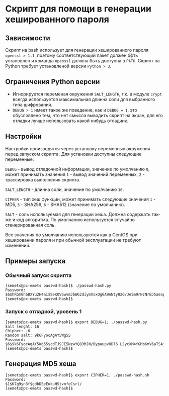 # Скрипт для помощи в генерации хешированного пароля 
## Зависимости
Скрипт на bash использует для генерации хешированного пароля `openssl > 1.1`, поэтому соответствующий пакет должен бфть установлен и команда `openssl` должна быть доступна в `PATH`.
Скрипт на Python требует установленой версии `Python > 3`.

## Ограничения Python версии
* Игнорируется переменая окружения `SALT_LENGTH`, т.к. в модуле `crypt` всегда используется максимальная длинна соли для выбранного типа шифрования.
* `DEBUG > 1` имеет такое же поведение, как и `DEBUG = 1`, это обусловлено тем, что нет смысла выводить скрипт на экран, для его отладки лучше использовать какой нибудь отладчик.

## Настройки
Настройки производятся через установку переменных окружения перед запуском скрипта. Для установки доступны следующие переменные:

`DEBUG` - вывод отладочной информации, значение по умолчанию `0`, может принимать значения `1` - вывод значений переменных, `2` - трассировка выполнения скрипта.

`SALT_LENGTH` - длинна соли, значение по умолчанию `16`.

`CIPHER` - тип хеш функции, может принимать следующие значения `1` - MD5, `5` - SHA256, `6` - SHA512 (значение по умолчанию).

`SALT` - соль используемая для генерации хеша. Должна содержать так-же и код алгоритма. По умолчанию используется случайно сгенерированная соль.

Все значения по умолчанию используются как в CentOS при хешировании пароля и при обычной эксплуатации не требуют изменений.

## Примеры запуска
### Обычный запуск скрипта
```
[semets@pc-emets passwd-hash]$ ./passwd-hash.py 
Password: 
$6$hRGmGhbBXYu2H4ai$SeKOVSwvmJbWG2diymXsxOg6A9nNty82G/Je5m9rNzNrBJ5aeapfWkocbQLZ2AEnBpl80i7yIy/3Yi2RcZ.y21
[semets@pc-emets passwd-hash]$ 
```
### Запуск с отладкой, уровень 1
```
[semets@pc-emets passwd-hash]$ export DEBUG=1; ./passwd-hash.py 
Salt lenght: 16
Chipher: -6
Random salt: 9k6FyocAgAY5Wg55
Password: 
$6$9k6FyocAgAY5Wg55$cdTJ9JE5NzwYQ83MJN/BypaupvHDl6.LJycXM4YGMb6mV6aTSAjuruJ/8ANiaSYdRWdpYnyvi8d2lwVpBuClc1
[semets@pc-emets passwd-hash]$
```
## Генерация MD5 хеша
```
[semets@pc-emets passwd-hash]$ export CIPHER=1; ./passwd-hash.sh 
Password: 
$1$K7g9yn3f$gdbDSeEukuHStvnfeCsrl/
[semets@pc-emets passwd-hash]$ 
```
